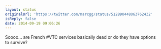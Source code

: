 ```yaml
---
layout: status
originalUrl: 'https://twitter.com/marcgg/status/512890448063762432'
isReply: false
date: 2014-09-19 09:06:26
---
```


Soooo… are French #VTC services basically dead or do they have options to survive?
